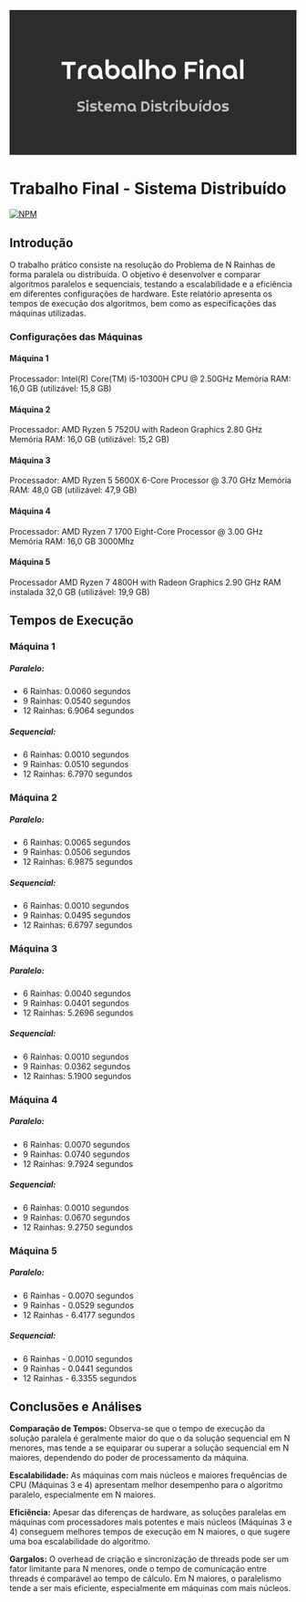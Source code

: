 ![banner](/Sem%20nome%20(575%20x%20414%20px).png)
# Trabalho Final - Sistema Distribuído

[![NPM](https://img.shields.io/npm/l/react)](https://gitlab.com/compass.uol2/pb_compass.uol_takeshi/-/blob/main/LICENSE) 

## Introdução
O trabalho prático consiste na resolução do Problema de N Rainhas de forma paralela ou distribuída. O objetivo é desenvolver e comparar algoritmos paralelos e sequenciais, testando a escalabilidade e a eficiência em diferentes configurações de hardware. Este relatório apresenta os tempos de execução dos algoritmos, bem como as especificações das máquinas utilizadas.

### Configurações das Máquinas
#### Máquina 1
Processador: Intel(R) Core(TM) i5-10300H CPU @ 2.50GHz
Memória RAM: 16,0 GB (utilizável: 15,8 GB)

#### Máquina 2
Processador: AMD Ryzen 5 7520U with Radeon Graphics 2.80 GHz
Memória RAM: 16,0 GB (utilizável: 15,2 GB)

#### Máquina 3
Processador: AMD Ryzen 5 5600X 6-Core Processor @ 3.70 GHz
Memória RAM: 48,0 GB (utilizável: 47,9 GB)

#### Máquina 4
Processador: AMD Ryzen 7 1700 Eight-Core Processor @ 3.00 GHz
Memória RAM: 16,0 GB 3000Mhz

#### Máquina 5
Processador   AMD Ryzen 7 4800H with Radeon Graphics 2.90 GHz 
RAM instalada    32,0 GB (utilizável: 19,9 GB)

## Tempos de Execução

### Máquina 1
##### Paralelo:
- 6 Rainhas: 0.0060 segundos
- 9 Rainhas: 0.0540 segundos
- 12 Rainhas: 6.9064 segundos
##### Sequencial:
- 6 Rainhas: 0.0010 segundos
- 9 Rainhas: 0.0510 segundos
- 12 Rainhas: 6.7970 segundos

### Máquina 2
##### Paralelo:
- 6 Rainhas: 0.0065 segundos
- 9 Rainhas: 0.0506 segundos
- 12 Rainhas: 6.9875 segundos

##### Sequencial:
- 6 Rainhas: 0.0010 segundos
- 9 Rainhas: 0.0495 segundos
- 12 Rainhas: 6.6797 segundos

### Máquina 3
##### Paralelo:
- 6 Rainhas: 0.0040 segundos
- 9 Rainhas: 0.0401 segundos
- 12 Rainhas: 5.2696 segundos

##### Sequencial:
- 6 Rainhas: 0.0010 segundos
- 9 Rainhas: 0.0362 segundos
- 12 Rainhas: 5.1900 segundos

### Máquina 4
##### Paralelo:
- 6 Rainhas: 0.0070 segundos
- 9 Rainhas: 0.0740 segundos
- 12 Rainhas: 9.7924 segundos

##### Sequencial:
- 6 Rainhas: 0.0010 segundos
- 9 Rainhas: 0.0670 segundos
- 12 Rainhas: 9.2750 segundos

### Máquina 5
##### Paralelo:
- 6 Rainhas - 0.0070 segundos
- 9 Rainhas - 0.0529 segundos
- 12 Rainhas - 6.4177 segundos

##### Sequencial:
- 6 Rainhas - 0.0010 segundos
- 9 Rainhas - 0.0441 segundos
- 12 Rainhas - 6.3355 segundos

## Conclusões e Análises
**Comparação de Tempos:** Observa-se que o tempo de execução da solução paralela é geralmente maior do que o da solução sequencial em N menores, mas tende a se equiparar ou superar a solução sequencial em N maiores, dependendo do poder de processamento da máquina.

**Escalabilidade:** As máquinas com mais núcleos e maiores frequências de CPU (Máquinas 3 e 4) apresentam melhor desempenho para o algoritmo paralelo, especialmente em N maiores.

**Eficiência:** Apesar das diferenças de hardware, as soluções paralelas em máquinas com processadores mais potentes e mais núcleos (Máquinas 3 e 4) conseguem melhores tempos de execução em N maiores, o que sugere uma boa escalabilidade do algoritmo.

**Gargalos:** O overhead de criação e sincronização de threads pode ser um fator limitante para N menores, onde o tempo de comunicação entre threads é comparável ao tempo de cálculo. Em N maiores, o paralelismo tende a ser mais eficiente, especialmente em máquinas com mais núcleos.
